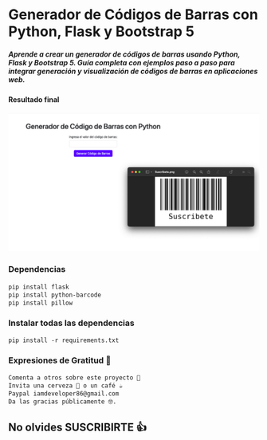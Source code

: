# Generador de Códigos de Barras con Python, Flask y Bootstrap 5

##### Aprende a crear un generador de códigos de barras usando Python, Flask y Bootstrap 5. Guía completa con ejemplos paso a paso para integrar generación y visualización de códigos de barras en aplicaciones web.


#### Resultado final

![](https://raw.githubusercontent.com/urian121/imagenes-proyectos-github/refs/heads/master/generador-codigos-de-barra-con-python.png)

### Dependencias

    pip install flask
    pip install python-barcode
    pip install pillow

### Instalar todas las dependencias

    pip install -r requirements.txt

### Expresiones de Gratitud 🎁

    Comenta a otros sobre este proyecto 📢
    Invita una cerveza 🍺 o un café ☕
    Paypal iamdeveloper86@gmail.com
    Da las gracias públicamente 🤓.

## No olvides SUSCRIBIRTE 👍
